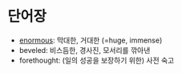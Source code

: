 # 단어장

- [enormous](https://en.dict.naver.com/#/entry/enko/f128fc380ed047aeb4b670ffa89d052d): 막대한, 거대한 (=huge, immense)
- beveled: 비스듬한, 경사진, 모서리를 깎아낸
- forethought: (일의 성공을 보장하기 위한) 사전 숙고
